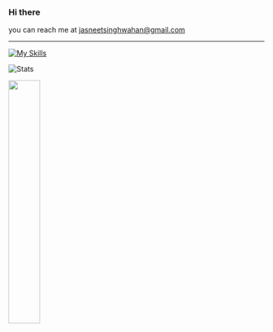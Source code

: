 ### Hi there
you can reach me at jasneetsinghwahan@gmail.com

---
[![My Skills](https://skillicons.dev/icons?i=v,py,c,cpp&theme=light)](https://skillicons.dev)

![Stats](https://github-readme-stats.vercel.app/api?username=jasneetsinghwahan&show_icons=true&theme=shadow_blue&layout=compact)

<p align=left>
  <img width=35%" src="https://github-readme-stats.vercel.app/api/top-langs/?username=jasneetsinghwahan&theme=shadow_blue&langs_count=10&layout=compact" />
</p>
